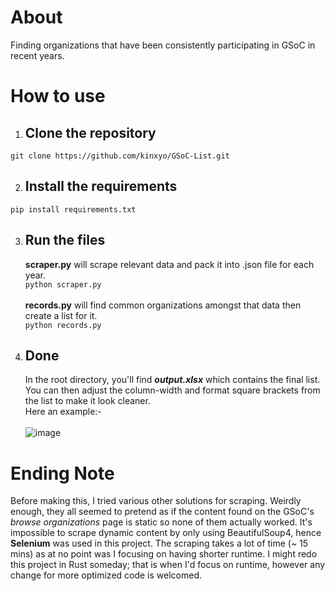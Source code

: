 # About
Finding organizations that have been consistently participating in GSoC in recent years.

# How to use
  1. ## Clone the repository
    git clone https://github.com/kinxyo/GSoC-List.git
  2. ## Install the requirements
    pip install requirements.txt
  3. ## Run the files
     **scraper.py** will scrape relevant data and pack it into .json file for each year.<br>
    `python scraper.py`<br>
    <br>
    **records.py** will find common organizations amongst that data then create a list for it.<br>
    `python records.py`<br>
  5. ## Done
     In the root directory, you'll find ***output.xlsx*** which contains the final list. You can then adjust the column-width and format square brackets from the list to make it look cleaner.<br>
     Here an example:-<br><br>
     ![image](https://github.com/kinxyo/GSoC-List/assets/90744941/74eaf6db-d773-45bc-b6a8-c658f817723a)


# Ending Note
Before making this, I tried various other solutions for scraping. Weirdly enough, they all seemed to pretend as if the content found on the GSoC's *browse organizations* page is static so none of them actually worked. It's impossible to scrape dynamic content by only using BeautifulSoup4, hence **Selenium** was used in this project. The scraping takes a lot of time (~ 15 mins) as at no point was I focusing on having shorter runtime. I might redo this project in Rust someday; that is when I'd focus on runtime, however any change for more optimized code is welcomed.
